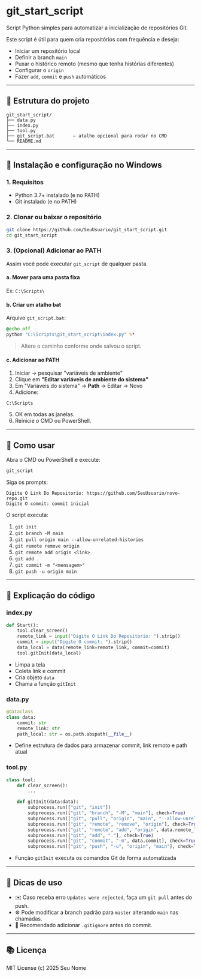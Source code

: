 # git\_start\_script

Script Python simples para automatizar a inicialização de repositórios Git.

Este script é útil para quem cria repositórios com frequência e deseja:

* Iniciar um repositório local
* Definir a branch `main`
* Puxar o histórico remoto (mesmo que tenha histórias diferentes)
* Configurar o `origin`
* Fazer `add`, `commit` e `push` automáticos

---

## 📁 Estrutura do projeto

```
git_start_script/
├── data.py
├── index.py
├── tool.py
├── git_script.bat       ← atalho opcional para rodar no CMD
└── README.md
```

---

## 🚀 Instalação e configuração no Windows

### 1. Requisitos

* Python 3.7+ instalado (e no PATH)
* Git instalado (e no PATH)

### 2. Clonar ou baixar o repositório

```bash
git clone https://github.com/SeuUsuario/git_start_script.git
cd git_start_script
```

### 3. (Opcional) Adicionar ao PATH

Assim você pode executar `git_script` de qualquer pasta.

#### a. Mover para uma pasta fixa

Ex: `C:\Scripts\`

#### b. Criar um atalho bat

Arquivo `git_script.bat`:

```bat
@echo off
python "C:\Scripts\git_start_script\index.py" %*
```

> Altere o caminho conforme onde salvou o script.

#### c. Adicionar ao PATH

1. Iniciar → pesquisar "variáveis de ambiente"
2. Clique em **"Editar variáveis de ambiente do sistema"**
3. Em "Variáveis do sistema" → **Path** → Editar → Novo
4. Adicione:

```
C:\Scripts
```

5. OK em todas as janelas.
6. Reinicie o CMD ou PowerShell.

---

## 🎯 Como usar

Abra o CMD ou PowerShell e execute:

```cmd
git_script
```

Siga os prompts:

```
Digite O Link Do Repositorio: https://github.com/SeuUsuario/novo-repo.git
Digite O commit: commit inicial
```

O script executa:

1. `git init`
2. `git branch -M main`
3. `git pull origin main --allow-unrelated-histories`
4. `git remote remove origin`
5. `git remote add origin <link>`
6. `git add .`
7. `git commit -m "<mensagem>"`
8. `git push -u origin main`

---

## 📝 Explicação do código

### index.py

```python
def Start():
    tool.clear_screen()
    remote_link = input("Digite O Link Do Repositorio: ").strip()
    commit = input("Digite O commit: ").strip()
    data_local = data(remote_link=remote_link, commit=commit)
    tool.gitInit(data_local)
```

* Limpa a tela
* Coleta link e commit
* Cria objeto `data`
* Chama a função `gitInit`

### data.py

```python
@dataclass
class data:
    commit: str
    remote_link: str
    path_local: str = os.path.abspath(__file__)
```

* Define estrutura de dados para armazenar commit, link remoto e path atual

### tool.py

```python
class tool:
    def clear_screen():
        ...

    def gitInit(data:data):
        subprocess.run(["git", "init"])
        subprocess.run(["git", "branch", "-M", "main"], check=True)
        subprocess.run(["git", "pull", "origin", "main", "--allow-unrelated-histories"], check=True)
        subprocess.run(["git", "remote", "remove", "origin"], check=True)
        subprocess.run(["git", "remote", "add", "origin", data.remote_link], check=True)
        subprocess.run(["git", "add", "."], check=True)
        subprocess.run(["git", "commit", "-m", data.commit], check=True)
        subprocess.run(["git", "push", "-u", "origin", "main"], check=True)
```

* Função `gitInit` executa os comandos Git de forma automatizada

---

## 📆 Dicas de uso

* ✉️ Caso receba erro `Updates were rejected`, faça um `git pull` antes do push.
* ⚙️ Pode modificar a branch padrão para `master` alterando `main` nas chamadas.
* 📄 Recomendado adicionar `.gitignore` antes do commit.

---

## 📚 Licença

MIT License
(c) 2025 Seu Nome
